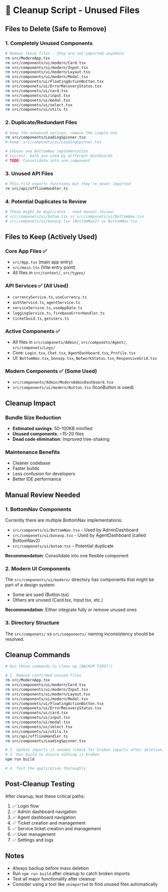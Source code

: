 # 🧹 Cleanup Script - Unused Files

## Files to Delete (Safe to Remove)

### 1. Completely Unused Components

```bash
# Remove these files - they are not imported anywhere
rm src/ModernApp.tsx
rm src/components/ui/modern/Card.tsx
rm src/components/ui/modern/Input.tsx
rm src/components/ui/modern/Layout.tsx
rm src/components/ui/modern/Modal.tsx
rm src/componets/ui/FloatingActionButton.tsx
rm src/componets/ui/ErrorRecoveryStatus.tsx
rm src/componets/ui/card.tsx
rm src/componets/ui/input.tsx
rm src/componets/ui/modal.tsx
rm src/componets/ui/select.tsx
rm src/componets/ui/utils.ts
```

### 2. Duplicate/Redundant Files

```bash
# Keep the enhanced version, remove the simple one
rm src/components/LoadingSpinner.tsx
# Keep: src/componets/ui/LoadingSpinner.tsx

# Choose one BottomNav implementation
# Current: both are used by different dashboards
# TODO: Consolidate into one component
```

### 3. Unused API Files

```bash
# This file exports functions but they're never imported
rm src/api/offlineHandler.ts
```

### 4. Potential Duplicates to Review

```bash
# These might be duplicates - need manual review:
# src/componets/ui/botom.tsx vs src/componets/ui/BottomNav.tsx
# src/componets/ui/bonavp.tsx (BottomNav2) vs BottomNav.tsx
```

## Files to Keep (Actively Used)

### Core App Files ✅

- `src/App.tsx` (main app entry)
- `src/main.tsx` (Vite entry point)
- All files in `src/context/`, `src/types/`

### API Services ✅ (All Used)

- `currencyService.ts`, `useCurrency.ts`
- `authService.ts`, `agentService.ts`
- `serviceService.ts`, `useAppData.ts`
- `loggingService.ts`, `firebaseErrorHandler.ts`
- `ticketbuid.ts`, `getusers.ts`

### Active Components ✅

- All files in `src/componets/Admin/`, `src/componets/Agent/`, `src/componets/Logs/`
- Core: `Login.tsx`, `Chat.tsx`, `AgentDashboard.tsx`, `Profile.tsx`
- UI: `BottomNav.tsx`, `bonavp.tsx`, `NetworkStatus.tsx`, `ResponsiveGrid.tsx`

### Modern Components ✅ (Some Used)

- `src/components/Admin/ModernAdminDashboard.tsx`
- `src/components/ui/modern/Button.tsx` (IconButton is used)

## Cleanup Impact

### Bundle Size Reduction

- **Estimated savings**: 50-100KB minified
- **Unused components**: ~15-20 files
- **Dead code elimination**: Improved tree-shaking

### Maintenance Benefits

- Cleaner codebase
- Faster builds
- Less confusion for developers
- Better IDE performance

## Manual Review Needed

### 1. BottomNav Components

Currently there are multiple BottomNav implementations:

- `src/componets/ui/BottomNav.tsx` - Used by AdminDashboard
- `src/componets/ui/bonavp.tsx` - Used by AgentDashboard (called BottomNav2)
- `src/componets/ui/botom.tsx` - Potential duplicate

**Recommendation**: Consolidate into one flexible component

### 2. Modern UI Components

The `src/components/ui/modern/` directory has components that might be part of a design system:

- Some are used (Button.tsx)
- Others are unused (Card.tsx, Input.tsx, etc.)

**Recommendation**: Either integrate fully or remove unused ones

### 3. Directory Structure

The `src/componets/` vs `src/components/` naming inconsistency should be resolved.

## Cleanup Commands

```bash
# Run these commands to clean up (BACKUP FIRST!)

# 1. Remove confirmed unused files
rm src/ModernApp.tsx
rm src/components/ui/modern/Card.tsx
rm src/components/ui/modern/Input.tsx
rm src/components/ui/modern/Layout.tsx
rm src/components/ui/modern/Modal.tsx
rm src/componets/ui/FloatingActionButton.tsx
rm src/componets/ui/ErrorRecoveryStatus.tsx
rm src/componets/ui/card.tsx
rm src/componets/ui/input.tsx
rm src/componets/ui/modal.tsx
rm src/componets/ui/select.tsx
rm src/componets/ui/utils.ts
rm src/api/offlineHandler.ts
rm src/components/LoadingSpinner.tsx

# 2. Update imports if needed (check for broken imports after deletion)
# 3. Run build to ensure nothing is broken
npm run build

# 4. Test the application thoroughly
```

## Post-Cleanup Testing

After cleanup, test these critical paths:

1. ✅ Login flow
2. ✅ Admin dashboard navigation
3. ✅ Agent dashboard navigation
4. ✅ Ticket creation and management
5. ✅ Service ticket creation and management
6. ✅ User management
7. ✅ Settings and logs

## Notes

- Always backup before mass deletion
- Run `npm run build` after cleanup to catch broken imports
- Test all major functionality after cleanup
- Consider using a tool like `unimported` to find unused files automatically
